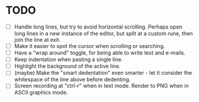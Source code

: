 # TODO

- [ ] Handle long lines, but try to avoid horizontal scrolling. Perhaps open long lines in a new instance of the editor, but split at a custom rune, then join the line at exit.
- [ ] Make it easier to spot the cursor when scrolling or searching.
- [ ] Have a "wrap around" toggle, for being able to write text and e-mails.
- [ ] Keep indentation when pasting a single line.
- [ ] Highlight the background of the active line.
- [ ] (maybe) Make the "smart dedentation" even smarter - let it consider the whitespace of the line above before dedenting.
- [ ] Screen recording at "ctrl-r" when in text mode. Render to PNG when in ASCII graphics mode.
